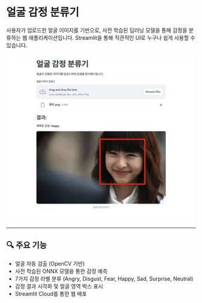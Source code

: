# 얼굴 감정 분류기

사용자가 업로드한 얼굴 이미지를 기반으로, 사전 학습된 딥러닝 모델을 통해 감정을 분류하는 웹 애플리케이션입니다.
Streamlit을 통해 직관적인 UI로 누구나 쉽게 사용할 수 있습니다.

![app-preview](./assets/preview.png)

---

## 🔍 주요 기능

- 얼굴 자동 검출 (OpenCV 기반)
- 사전 학습된 ONNX 모델을 통한 감정 예측
- 7가지 감정 라벨 분류 (Angry, Disgust, Fear, Happy, Sad, Surprise, Neutral)
- 감정 결과 시각화 및 얼굴 영역 박스 표시
- Streamlit Cloud를 통한 웹 배포
